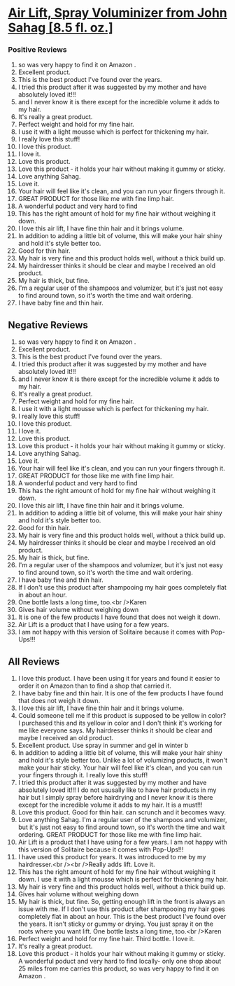 # [Air Lift, Spray Voluminizer from John Sahag [8.5 fl. oz.]](https://products.checkmycream.com/products/Air-Lift-Spray-Voluminizer-from-John-Sahag-8.5-fl.-oz..html)

### Positive Reviews

<ol>
      <li>so was very happy to find it on Amazon .</li>
      <li>Excellent product.</li>
      <li>This is the best product I&#x27;ve found over the years.  </li>
      <li>I tried this product after it was suggested by my mother and have absolutely loved it!!!  </li>
      <li>and I never know it is there except for the incredible volume it adds to my hair.  </li>
      <li>It&#x27;s really a great product.</li>
      <li>Perfect weight and hold for my fine hair.</li>
      <li>I use it with a light mousse which is perfect for thickening my hair.</li>
      <li>I really love this stuff!</li>
      <li>I love this product.  </li>
      <li>I love it.</li>
      <li>Love this product.  </li>
      <li>Love this product - it holds your hair without making it gummy or sticky.  </li>
      <li>Love anything Sahag.  </li>
      <li>Love it.</li>
      <li>Your hair will feel like it&#x27;s clean, and you can run your fingers through it.  </li>
      <li>GREAT PRODUCT for those like me with fine limp hair.</li>
      <li>A wonderful poduct and very hard to find</li>
      <li>This has the right amount of hold for my fine hair without weighing it down.</li>
      <li>I love this air lift, I have fine thin hair and it brings volume.</li>
      <li>In addition to adding a little bit of volume, this will make your hair shiny and hold it&#x27;s style better too.  </li>
      <li>Good for thin hair.</li>
      <li>My hair is very fine and this product holds well, without a thick build up.</li>
      <li>My hairdresser thinks it should be clear and maybe I received an old product.</li>
      <li>My hair is thick, but fine.  </li>
      <li>I&#x27;m a regular user of the shampoos and volumizer, but it&#x27;s just not easy to find around town, so it&#x27;s worth the time and wait ordering.  </li>
      <li>I have baby fine and thin hair.  </li>
</ol>


<h2>Negative Reviews</h2>
<ol>
<li> so was very happy to find it on Amazon .</li>
<li> Excellent product.</li>
<li> This is the best product I&#x27;ve found over the years.  </li>
<li> I tried this product after it was suggested by my mother and have absolutely loved it!!!  </li>
<li> and I never know it is there except for the incredible volume it adds to my hair.  </li>
<li> It&#x27;s really a great product.</li>
<li> Perfect weight and hold for my fine hair.</li>
<li> I use it with a light mousse which is perfect for thickening my hair.</li>
<li> I really love this stuff!</li>
<li> I love this product.  </li>
<li> I love it.</li>
<li> Love this product.  </li>
<li> Love this product - it holds your hair without making it gummy or sticky.  </li>
<li> Love anything Sahag.  </li>
<li> Love it.</li>
<li> Your hair will feel like it&#x27;s clean, and you can run your fingers through it.  </li>
<li> GREAT PRODUCT for those like me with fine limp hair.</li>
<li> A wonderful poduct and very hard to find</li>
<li> This has the right amount of hold for my fine hair without weighing it down.</li>
<li> I love this air lift, I have fine thin hair and it brings volume.</li>
<li> In addition to adding a little bit of volume, this will make your hair shiny and hold it&#x27;s style better too.  </li>
<li> Good for thin hair.</li>
<li> My hair is very fine and this product holds well, without a thick build up.</li>
<li> My hairdresser thinks it should be clear and maybe I received an old product.</li>
<li> My hair is thick, but fine.  </li>
<li> I&#x27;m a regular user of the shampoos and volumizer, but it&#x27;s just not easy to find around town, so it&#x27;s worth the time and wait ordering.  </li>
<li> I have baby fine and thin hair.  </li>
<li> If I don&#x27;t use this product after shampooing my hair goes completely flat in about an hour.  </li>
<li> One bottle lasts a long time, too.&lt;br /&gt;Karen</li>
<li> Gives hair volume without weighing down</li>
<li> It is one of the few products I have found that does not weigh it down.</li>
<li> Air Lift is a product that I have using for a few years.  </li>
<li> I am not happy with this version of Solitaire because it comes with Pop-Ups!!!</li>
</ol>

<h2>All Reviews</h2>

<ol>
    <li> I love this product.  I have been using it for years and found it easier to order it on Amazon than to find a shop that carried it.</li>
    <li> I have baby fine and thin hair.  It is one of the few products I have found that does not weigh it down.</li>
    <li> I love this air lift, I have fine thin hair and it brings volume.</li>
    <li> Could someone tell me if this product is supposed to be yellow in color?  I purchased this and its yellow in color and I don&#x27;t think it&#x27;s working for me like everyone says. My hairdresser thinks it should be clear and maybe I received an old product.</li>
    <li> Excellent product. Use spray in summer and gel in winter b</li>
    <li> In addition to adding a little bit of volume, this will make your hair shiny and hold it&#x27;s style better too.  Unlike a lot of volumizing products, it won&#x27;t make your hair sticky.  Your hair will feel like it&#x27;s clean, and you can run your fingers through it.  I really love this stuff!</li>
    <li> I tried this product after it was suggested by my mother and have absolutely loved it!!!  I do not ususally like to have hair products in my hair but I simply spray before hairdrying and I never know it is there except for the incredible volume it adds to my hair.  It is a must!!!</li>
    <li> Love this product.  Good for thin hair. can scrunch and it becomes wavy.</li>
    <li> Love anything Sahag.  I&#x27;m a regular user of the shampoos and volumizer, but it&#x27;s just not easy to find around town, so it&#x27;s worth the time and wait ordering.  GREAT PRODUCT for those like me with fine limp hair.</li>
    <li> Air Lift is a product that I have using for a few years.  I am not happy with this version of Solitaire because it comes with Pop-Ups!!!</li>
    <li> I have used this product for years.  It was introduced to me by my hairdresser.&lt;br /&gt;&lt;br /&gt;Really adds lift.  Love it.</li>
    <li> This has the right amount of hold for my fine hair without weighing it down. I use it with a light mousse which is perfect for thickening my hair.</li>
    <li> My hair is very fine and this product holds well, without a thick build up.</li>
    <li> Gives hair volume without weighing down</li>
    <li> My hair is thick, but fine.  So, getting enough lift in the front is always an issue with me.  If I don&#x27;t use this product after shampooing my hair goes completely flat in about an hour.  This is the best product I&#x27;ve found over the years.  It isn&#x27;t sticky or gummy or drying. You just spray it on the roots where you want lift. One bottle lasts a long time, too.&lt;br /&gt;Karen</li>
    <li> Perfect weight and hold for my fine hair. Third bottle. I love it.</li>
    <li> It&#x27;s really a great product.</li>
    <li> Love this product - it holds your hair without making it gummy or sticky.  A wonderful poduct and very hard to find locally- only one shop about 25 miles from me carries this product, so was very happy to find it on Amazon .</li>
</ol>




